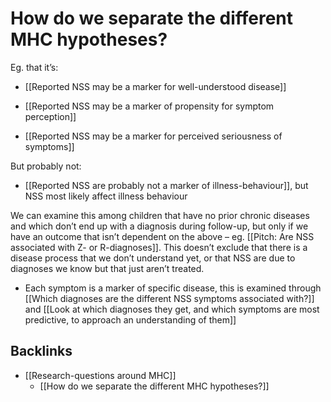 # How do we separate the different MHC hypotheses?
Eg. that it’s:
* [[Reported NSS may be a marker for well-understood disease]]

* [[Reported NSS may be a marker of propensity for symptom perception]]

* [[Reported NSS may be a marker for perceived seriousness of symptoms]]

But probably not:
* [[Reported NSS are probably not a marker of illness-behaviour]], but NSS most likely affect illness behaviour

We can examine this among children that have no prior chronic diseases and which don’t end up with a diagnosis during follow-up, but only if we have an outcome that isn’t dependent on the above – eg. [[Pitch: Are NSS associated with Z- or R-diagnoses]]. This doesn’t exclude that there is a disease process that we don’t understand yet, or that NSS are due to diagnoses we know but that just aren’t treated.

* Each symptom is a marker of specific disease, this is examined through [[Which diagnoses are the different NSS symptoms associated with?]] and [[Look at which diagnoses they get, and which symptoms are most predictive, to approach an understanding of them]]

## Backlinks
* [[Research-questions around MHC]]
	* [[How do we separate the different MHC hypotheses?]]

<!-- #work/research-idea/0. question# -->

<!-- {BearID:D916AF36-7C87-48AC-B358-7350E9D23159-2142-00000561668F7C24} -->
